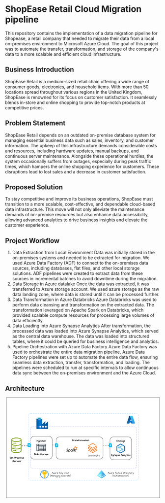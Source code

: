 # ShopEase Retail Cloud Migration pipeline

This repository contains the implementation of a data migration pipeline for Shopease, a retail company that needed to migrate their data from a local on-premises environment to Microsoft Azure Cloud. 
The goal of this project was to automate the transfer, transformation, and storage of the company's data to a more scalable and efficient cloud infrastructure. 

## Business Introduction
ShopEase Retail is a medium-sized retail chain offering a wide range of consumer goods, electronics, and household items. With more than 50 locations spread throughout various regions in the United Kingdom, ShopEase is renowned for its focus on customer satisfaction. It seamlessly blends in-store and online shopping to provide top-notch products at competitive prices.

## Problem Statement
ShopEase Retail depends on an outdated on-premise database system for managing essential business data such as sales, inventory, and customer information. The upkeep of this infrastructure demands considerable costs and resources, including hardware updates, manual backups, and continuous server maintenance. Alongside these operational hurdles, the system occasionally suffers from outages, especially during peak traffic times, which hampers the online shopping experience for customers. These disruptions lead to lost sales and a decrease in customer satisfaction.

## Proposed Solution
To stay competitive and improve its business operations, ShopEase must transition to a more scalable, cost-effective, and dependable cloud-based data infrastructure. This move will not only alleviate the maintenance demands of on-premise resources but also enhance data accessibility, allowing advanced analytics to drive business insights and elevate the customer experience.


## Project Workflow
1. Data Extraction from Local Environment
Data was initially stored in the on-premises systems and needed to be extracted for migration.
We used Azure Data Factory (ADF) to connect to the on-premises data sources, including databases, flat files, and other local storage solutions.
ADF pipelines were created to extract data from these sources in incremental batches to avoid downtime during the migration.
2. Data Storage in Azure datalake
Once the data was extracted, it was transferred to Azure storage account.
We used azure storage as the raw data landing zone, where data is stored until it can be processed further.
3. Data Transformation in Azure Databricks
Azure Databricks was used to perform data cleansing and transformation on the extracted data.
The transformation leveraged on Apache Spark on Databricks, which provided scalable compute resources for processing large volumes of data efficiently.
4. Data Loading into Azure Synapse Analytics
After transformation, the processed data was loaded into Azure Synapse Analytics, which served as the central data warehouse.
The data was loaded into structured tables, where it could be queried for business intelligence and analytics.
5. Pipeline Orchestration with Azure Data Factory
Azure Data Factory was used to orchestrate the entire data migration pipeline.
Azure Data Factory pipelines were set up to automate the entire data flow, ensuring seamless data extraction, transfer, transformation, and loading.
The pipelines were scheduled to run at specific intervals to allow continuous data sync between the on-premises environment and the Azure Cloud.

## Architecture
![My Image](Images/Pipeline_architecture.png)


